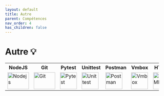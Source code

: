 ```yaml
---
layout: default
title: Autre
parent: Compétences
nav_order: 4
has_children: false
---
```


# Autre 💡
<table>
    <tr>
        <th>NodeJS</th>
        <th>Git</th>
        <th>Pytest</th>
        <th>Unittest</th>
        <th>Postman</th>
        <th>Vmbox</th>
        <th>HTML</th>
        <th>CSS</th>
    </tr>
    <tr>
        <td><img src="https://upload.wikimedia.org/wikipedia/commons/thumb/d/d9/Node.js_logo.svg/2560px-Node.js_logo.svg.png" title="Nodejs" alt="Nodejs" width="70" height="55"/></td>
        <td><img src="https://i.ibb.co/5GVX7Fz/image.png" title="Git" alt="Git" width="70" height="55"/></td>
        <td><img src="https://upload.wikimedia.org/wikipedia/commons/thumb/b/ba/Pytest_logo.svg/2048px-Pytest_logo.svg.png" title="Pytest" alt="Pytest" width="55" height="55"/></td>
        <td><img src="https://i.ibb.co/KrrPmQ3/image.png" title="Unittest" alt="Unittest" width="55" height="55"/></td>
        <td><img src="https://www.svgrepo.com/show/354202/postman-icon.svg" title="Postman" alt="Postman" width="55" height="55"/></td>
        <td><img src="https://i.ibb.co/9Hf1fY3/image.png" title="Vmbox" alt="Vmbox" width="55" height="55"/></td>
        <td><img src="https://upload.wikimedia.org/wikipedia/commons/thumb/6/61/HTML5_logo_and_wordmark.svg/512px-HTML5_logo_and_wordmark.svg.png" title="HTML" alt="HTML" width="55" height="55"/></td>
        <td><img src="https://upload.wikimedia.org/wikipedia/commons/thumb/d/d5/CSS3_logo_and_wordmark.svg/1200px-CSS3_logo_and_wordmark.svg.png" title="CSS" alt="CSS" width="55" height="55"/></td>
    </tr>
</table>

